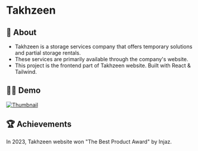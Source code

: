 # Takhzeen

## 🏢 About

- Takhzeen is a storage services company that offers temporary solutions and partial storage rentals.
- These services are primarily available through the company's website.
- This project is the frontend part of Takhzeen website. Built with React & Tailwind.

## 👨‍💻 Demo

[![Thumbnail](https://github.com/izzat5233/takhzeen-website/assets/92182269/89b7d65f-a7c9-487a-971f-3761288a036f)](https://github.com/izzat5233/takhzeen-website/assets/92182269/8a4c4cc7-f4c3-4ec5-9eeb-8e5d1dfd295d)

## 🏆 Achievements

In 2023, Takhzeen website won "The Best Product Award" by Injaz.
